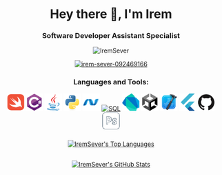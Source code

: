 <h1 align="center">Hey there 👋, I'm Irem </h1>
<h3 align="center"> Software Developer Assistant Specialist </h3>

<p align="center">
    <img src="https://komarev.com/ghpvc/?username=IremSever&label=Profile%20views&color=0e75b6&style=flat" alt="IremSever" />
</p>

<p align="center">
    <a href="https://linkedin.com/in/irem-sever-092469166/" target="blank">
        <img src="https://raw.githubusercontent.com/rahuldkjain/github-profile-readme-generator/master/src/images/icons/Social/linked-in-alt.svg" alt="irem-sever-092469166" height="30" width="40" />
    </a>
</p>

<h3 align="center">Languages and Tools:</h3>
<p align="center">
    <a href="https://raw.githubusercontent.com/devicons/devicon/master/icons/swift/swift-original.svg" alt="Swift"><img src="https://raw.githubusercontent.com/devicons/devicon/master/icons/swift/swift-original.svg" alt="Swift" width="40" height="40"/></a>
    <a href="https://raw.githubusercontent.com/devicons/devicon/master/icons/csharp/csharp-original.svg" alt="C#"><img src="https://raw.githubusercontent.com/devicons/devicon/master/icons/csharp/csharp-original.svg" alt="C#" width="40" height="40"/></a>
    <a href="https://raw.githubusercontent.com/devicons/devicon/master/icons/java/java-original.svg" alt="Java"><img src="https://raw.githubusercontent.com/devicons/devicon/master/icons/java/java-original.svg" alt="Java" width="40" height="40"/></a>
    <a href="https://raw.githubusercontent.com/devicons/devicon/master/icons/python/python-original.svg" alt="Python"><img src="https://raw.githubusercontent.com/devicons/devicon/master/icons/python/python-original.svg" alt="Python" width="40" height="40"/></a>
    <a href="https://raw.githubusercontent.com/devicons/devicon/master/icons/dot-net/dot-net-original.svg" alt=".NET"><img src="https://raw.githubusercontent.com/devicons/devicon/master/icons/dot-net/dot-net-original.svg" alt=".NET" width="40" height="40"/></a>
    <a href="https://www.svgrepo.com/show/303229/microsoft-sql-server-logo.svg" alt="SQL"><img src="https://www.svgrepo.com/show/303229/microsoft-sql-server-logo.svg" alt="SQL" width="40" height="40"/></a>
    <a href="https://raw.githubusercontent.com/devicons/devicon/master/icons/dart/dart-original.svg" alt="Dart"><img src="https://raw.githubusercontent.com/devicons/devicon/master/icons/dart/dart-original.svg" alt="Dart" width="40" height="40"/></a>
    <a href="https://raw.githubusercontent.com/devicons/devicon/master/icons/unity/unity-original.svg" alt="Unity"><img src="https://raw.githubusercontent.com/devicons/devicon/master/icons/unity/unity-original.svg" alt="Unity" width="40" height="40"/></a>
    <a href="https://raw.githubusercontent.com/devicons/devicon/master/icons/xcode/xcode-original.svg" alt="Xcode"><img src="https://raw.githubusercontent.com/devicons/devicon/master/icons/xcode/xcode-original.svg" alt="Xcode" width="40" height="40"/></a>
    <a href="https://raw.githubusercontent.com/devicons/devicon/master/icons/flutter/flutter-original.svg" alt="Flutter"><img src="https://raw.githubusercontent.com/devicons/devicon/master/icons/flutter/flutter-original.svg" alt="Flutter" width="40" height="40"/></a>
    <a href="https://raw.githubusercontent.com/devicons/devicon/master/icons/github/github-original.svg" alt="GitHub"><img src="https://raw.githubusercontent.com/devicons/devicon/master/icons/github/github-original.svg" alt="GitHub" width="40" height="40"/></a>
    <a href="https://raw.githubusercontent.com/devicons/devicon/master/icons/photoshop/photoshop-line.svg" alt="Photoshop"><img src="https://raw.githubusercontent.com/devicons/devicon/master/icons/photoshop/photoshop-line.svg" alt="Photoshop" width="40" height="40"/></a>
</p>

<p align="center">
    <a href="https://github.com/IremSever">
        <img align="center" style="margin:0.5rem" src="https://github-readme-stats.vercel.app/api/top-langs/?username=IremSever&show_icons=true&locale=en&layout=compact&title_color=ffffff&text_color=c9cacc&icon_color=4AB197&bg_color=1A2B34" alt="IremSever's Top Languages" />
    </a>
</p>

<p align="center">
    <a href="https://github.com/IremSever">
        <img align="center" style="margin:0.5rem" src="https://github-readme-stats.vercel.app/api?username=IremSever&show_icons=true&locale=en&line_height=20&count_private=true&title_color=ffffff&text_color=c9cacc&icon_color=4AB097&bg_color=1A2B34" alt="IremSever's GitHub Stats" />
    </a>
</p>

<br/>
